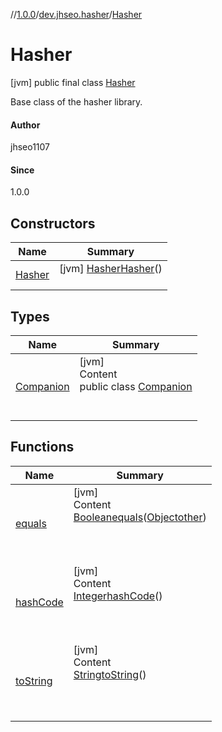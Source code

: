 //[1.0.0](../../index.md)/[dev.jhseo.hasher](../index.md)/[Hasher](index.md)



# Hasher  
 [jvm] public final class [Hasher](index.md)

Base class of the hasher library.



#### Author  


jhseo1107



#### Since  


1.0.0

   


## Constructors  
  
|  Name|  Summary| 
|---|---|
| <a name="dev.jhseo.hasher/Hasher/Hasher/#/PointingToDeclaration/"></a>[Hasher](-hasher.md)| <a name="dev.jhseo.hasher/Hasher/Hasher/#/PointingToDeclaration/"></a> [jvm] [Hasher](index.md)[Hasher](-hasher.md)()  <br>   <br>


## Types  
  
|  Name|  Summary| 
|---|---|
| <a name="dev.jhseo.hasher/Hasher.Companion///PointingToDeclaration/"></a>[Companion](-companion/index.md)| <a name="dev.jhseo.hasher/Hasher.Companion///PointingToDeclaration/"></a>[jvm]  <br>Content  <br>public class [Companion](-companion/index.md)  <br><br><br>


## Functions  
  
|  Name|  Summary| 
|---|---|
| <a name="kotlin/Any/equals/#kotlin.Any?/PointingToDeclaration/"></a>[equals](../-hasher-method/-companion/index.md#%5Bkotlin%2FAny%2Fequals%2F%23kotlin.Any%3F%2FPointingToDeclaration%2F%5D%2FFunctions%2F-1375144273)| <a name="kotlin/Any/equals/#kotlin.Any?/PointingToDeclaration/"></a>[jvm]  <br>Content  <br>[Boolean](https://docs.oracle.com/javase/8/docs/api/java/lang/Boolean.html)[equals](../-hasher-method/-companion/index.md#%5Bkotlin%2FAny%2Fequals%2F%23kotlin.Any%3F%2FPointingToDeclaration%2F%5D%2FFunctions%2F-1375144273)([Object](https://docs.oracle.com/javase/8/docs/api/java/lang/Object.html)[other](../-hasher-method/-companion/index.md#%5Bkotlin%2FAny%2Fequals%2F%23kotlin.Any%3F%2FPointingToDeclaration%2F%5D%2FFunctions%2F-1375144273))  <br>  <br><br><br>
| <a name="kotlin/Any/hashCode/#/PointingToDeclaration/"></a>[hashCode](../-hasher-method/-companion/index.md#%5Bkotlin%2FAny%2FhashCode%2F%23%2FPointingToDeclaration%2F%5D%2FFunctions%2F-1375144273)| <a name="kotlin/Any/hashCode/#/PointingToDeclaration/"></a>[jvm]  <br>Content  <br>[Integer](https://docs.oracle.com/javase/8/docs/api/java/lang/Integer.html)[hashCode](../-hasher-method/-companion/index.md#%5Bkotlin%2FAny%2FhashCode%2F%23%2FPointingToDeclaration%2F%5D%2FFunctions%2F-1375144273)()  <br>  <br><br><br>
| <a name="kotlin/Any/toString/#/PointingToDeclaration/"></a>[toString](../-hasher-method/-companion/index.md#%5Bkotlin%2FAny%2FtoString%2F%23%2FPointingToDeclaration%2F%5D%2FFunctions%2F-1375144273)| <a name="kotlin/Any/toString/#/PointingToDeclaration/"></a>[jvm]  <br>Content  <br>[String](https://docs.oracle.com/javase/8/docs/api/java/lang/String.html)[toString](../-hasher-method/-companion/index.md#%5Bkotlin%2FAny%2FtoString%2F%23%2FPointingToDeclaration%2F%5D%2FFunctions%2F-1375144273)()  <br>  <br><br><br>

